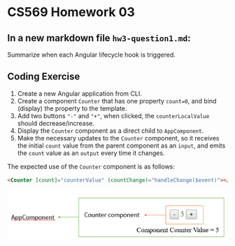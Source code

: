 # CS569 Homework 03
## In a new markdown file `hw3-question1.md`:
Summarize when each Angular lifecycle hook is triggered.
  
## Coding Exercise
1. Create a new Angular application from CLI.
2. Create a component `Counter` that has one property `count=0`, and bind (display) the property to the template.
3. Add two buttons `"-"` and `"+"`, when clicked, the `counterLocalValue` should decrease/increase.
4. Display the `Counter` component as a direct child to `AppComponent`.
5. Make the necessary updates to the `Counter` component, so it receives the initial `count` value from the parent component as an `input`, and emits the `count` value as an `output` every time it changes.
  
The expected use of the `Counter` component is as follows:
```html
<Counter [count]="counterValue" (countChange)="handleChange($event)"></Counter>
```
![Counter](./counter.png)
